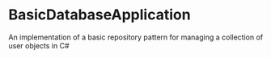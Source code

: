 # BasicDatabaseApplication
An implementation of a basic repository pattern for managing a collection of user objects in C#
